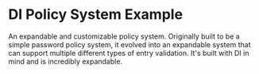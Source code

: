 # DI Policy System Example
An expandable and customizable policy system. Originally built to be a simple password policy system, it evolved into an expandable system that can support multiple different types of entry validation. It's built with DI in mind and is incredibly expandable. 
